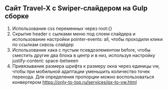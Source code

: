 ## Сайт  Travel-X с Swiper-слайдером на Gulp сборке

1. Использование css переменных через root:{}
2. Скрытие header с сылками меню под слоем слайдера и использование настройки  pointer-events: all, чтобы проходили клики по ссылкам сквозь слайдер
3. Использование хака с пустым псевдоэлементом before, чтобы сместить другие два блока в центр и в низ, используя настройку justify-content: space-between
4. Привязывание размера шрифта к размеру окна через единицы vw, чтобы при мобильной адаптации уменьшить количество точек перехода. Для определения пропорции можно воспользоваться конвертером https://only-to-top.ru/services/px-to-vw.html


